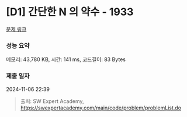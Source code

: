 # [D1] 간단한 N 의 약수 - 1933 

[문제 링크](https://swexpertacademy.com/main/code/problem/problemDetail.do?contestProbId=AV5PhcWaAKIDFAUq) 

### 성능 요약

메모리: 43,780 KB, 시간: 141 ms, 코드길이: 83 Bytes

### 제출 일자

2024-11-06 22:39



> 출처: SW Expert Academy, https://swexpertacademy.com/main/code/problem/problemList.do